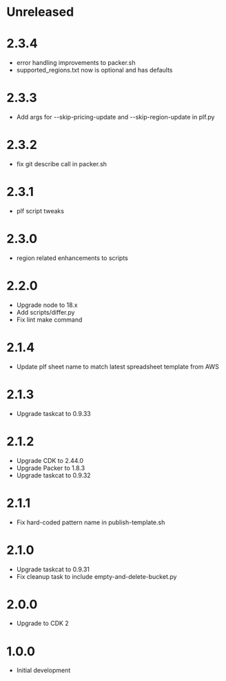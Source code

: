 # Unreleased

# 2.3.4

* error handling improvements to packer.sh
* supported_regions.txt now is optional and has defaults

# 2.3.3

* Add args for --skip-pricing-update and --skip-region-update in plf.py

# 2.3.2

* fix git describe call in packer.sh

# 2.3.1

* plf script tweaks

# 2.3.0

* region related enhancements to scripts

# 2.2.0

* Upgrade node to 18.x
* Add scripts/differ.py
* Fix lint make command

# 2.1.4

* Update plf sheet name to match latest spreadsheet template from AWS

# 2.1.3

* Upgrade taskcat to 0.9.33

# 2.1.2

* Upgrade CDK to 2.44.0
* Upgrade Packer to 1.8.3
* Upgrade taskcat to 0.9.32

# 2.1.1

* Fix hard-coded pattern name in publish-template.sh

# 2.1.0

* Upgrade taskcat to 0.9.31
* Fix cleanup task to include empty-and-delete-bucket.py

# 2.0.0

* Upgrade to CDK 2

# 1.0.0

* Initial development
